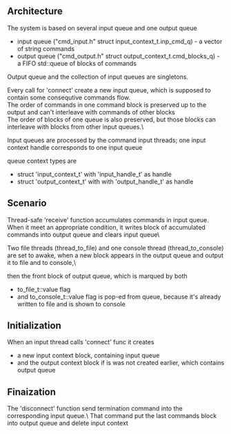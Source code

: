 ## Architecture
The system is based on several input queue and one output queue
- input queue ("cmd_input.h" struct input_context_t.inp_cmd_q) - a vector of string commands
- output queue ("cmd_output.h" struct output_context_t.cmd_blocks_q) - a FIFO std::queue of blocks of commands

Output queue and the collection of input queues are singletons.

Every call for 'connect' create a new input queue, which is supposed to contain some consequtive commands flow.\
The order of commands in one command block is preserved up to the output and can't interleave with commands of other blocks\
The order of blocks of one queue is also preserved, but those blocks can interleave with blocks from other input queues.\

Input queues are processed by the command input threads; one input context handle corresponds to one input queue 

queue context types are
- struct 'input_context_t' with 'input_handle_t' as handle
- struct 'output_context_t' with  with 'output_handle_t' as handle

## Scenario
Thread-safe 'receive' function accumulates commands in input queue.\
When it meet an appropriate condition, it writes block of accumulated commands into output queue and clears input queue\

Two file threads (thread_to_file) and one console thread (thread_to_console) are set to awake, when a new block appears in the output queue and output it to file and to console,\

then the front block of output queue, which is marqued by both
- to_file_t::value flag 
- and to_console_t::value flag 
is pop-ed from queue, because it's already written to file and is shown to console

## Initialization
When an input thread calls 'connect' func it creates
- a new input context block, containing input queue
- and the output context block if is was not created earlier, which contains output queue 

## Finaization
The 'disconnect' function send termination command into the corresponding input queue.\ That command put the last commands block into output queue and delete input context
